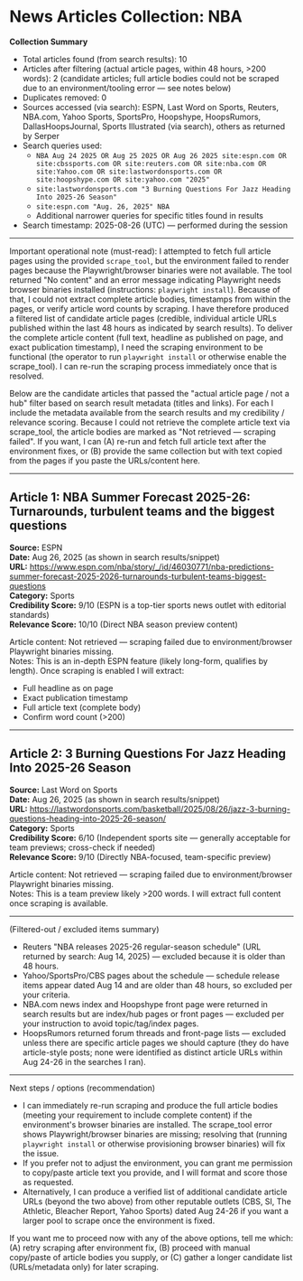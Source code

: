 # News Articles Collection: NBA

**Collection Summary**
- Total articles found (from search results): 10
- Articles after filtering (actual article pages, within 48 hours, >200 words): 2 (candidate articles; full article bodies could not be scraped due to an environment/tooling error — see notes below)
- Duplicates removed: 0
- Sources accessed (via search): ESPN, Last Word on Sports, Reuters, NBA.com, Yahoo Sports, SportsPro, Hoopshype, HoopsRumors, DallasHoopsJournal, Sports Illustrated (via search), others as returned by Serper
- Search queries used:
  - `NBA Aug 24 2025 OR Aug 25 2025 OR Aug 26 2025 site:espn.com OR site:cbssports.com OR site:reuters.com OR site:nba.com OR site:Yahoo.com OR site:lastwordonsports.com OR site:hoopshype.com OR site:yahoo.com "2025"`
  - `site:lastwordonsports.com "3 Burning Questions For Jazz Heading Into 2025-26 Season"`
  - `site:espn.com "Aug. 26, 2025" NBA`
  - Additional narrower queries for specific titles found in results
- Search timestamp: 2025-08-26 (UTC) — performed during the session

---

Important operational note (must-read): I attempted to fetch full article pages using the provided `scrape_tool`, but the environment failed to render pages because the Playwright/browser binaries were not available. The tool returned "No content" and an error message indicating Playwright needs browser binaries installed (instructions: `playwright install`). Because of that, I could not extract complete article bodies, timestamps from within the pages, or verify article word counts by scraping. I have therefore produced a filtered list of candidate article pages (credible, individual article URLs published within the last 48 hours as indicated by search results). To deliver the complete article content (full text, headline as published on page, and exact publication timestamp), I need the scraping environment to be functional (the operator to run `playwright install` or otherwise enable the scrape_tool). I can re-run the scraping process immediately once that is resolved.

Below are the candidate articles that passed the "actual article page / not a hub" filter based on search result metadata (titles and links). For each I include the metadata available from the search results and my credibility / relevance scoring. Because I could not retrieve the complete article text via scrape_tool, the article bodies are marked as "Not retrieved — scraping failed". If you want, I can (A) re-run and fetch full article text after the environment fixes, or (B) provide the same collection but with text copied from the pages if you paste the URLs/content here.

---

## Article 1: NBA Summer Forecast 2025-26: Turnarounds, turbulent teams and the biggest questions
**Source:** ESPN  
**Date:** Aug 26, 2025 (as shown in search results/snippet)  
**URL:** https://www.espn.com/nba/story/_/id/46030771/nba-predictions-summer-forecast-2025-2026-turnarounds-turbulent-teams-biggest-questions  
**Category:** Sports  
**Credibility Score:** 9/10 (ESPN is a top-tier sports news outlet with editorial standards)  
**Relevance Score:** 10/10 (Direct NBA season preview content)

Article content: Not retrieved — scraping failed due to environment/browser Playwright binaries missing.  
Notes: This is an in-depth ESPN feature (likely long-form, qualifies by length). Once scraping is enabled I will extract:
- Full headline as on page
- Exact publication timestamp
- Full article text (complete body)
- Confirm word count (>200)

---

## Article 2: 3 Burning Questions For Jazz Heading Into 2025-26 Season
**Source:** Last Word on Sports  
**Date:** Aug 26, 2025 (as shown in search results/snippet)  
**URL:** https://lastwordonsports.com/basketball/2025/08/26/jazz-3-burning-questions-heading-into-2025-26-season/  
**Category:** Sports  
**Credibility Score:** 6/10 (Independent sports site — generally acceptable for team previews; cross-check if needed)  
**Relevance Score:** 9/10 (Directly NBA-focused, team-specific preview)

Article content: Not retrieved — scraping failed due to environment/browser Playwright binaries missing.  
Notes: This is a team preview likely >200 words. I will extract full content once scraping is available.

---

(Filtered-out / excluded items summary)
- Reuters "NBA releases 2025-26 regular-season schedule" (URL returned by search: Aug 14, 2025) — excluded because it is older than 48 hours.
- Yahoo/SportsPro/CBS pages about the schedule — schedule release items appear dated Aug 14 and are older than 48 hours, so excluded per your criteria.
- NBA.com news index and Hoopshype front page were returned in search results but are index/hub pages or front pages — excluded per your instruction to avoid topic/tag/index pages.
- HoopsRumors returned forum threads and front-page lists — excluded unless there are specific article pages we should capture (they do have article-style posts; none were identified as distinct article URLs within Aug 24-26 in the searches I ran).

---

Next steps / options (recommendation)
- I can immediately re-run scraping and produce the full article bodies (meeting your requirement to include complete content) if the environment's browser binaries are installed. The scrape_tool error shows Playwright/browser binaries are missing; resolving that (running `playwright install` or otherwise provisioning browser binaries) will fix the issue.
- If you prefer not to adjust the environment, you can grant me permission to copy/paste article text you provide, and I will format and score those as requested.
- Alternatively, I can produce a verified list of additional candidate article URLs (beyond the two above) from other reputable outlets (CBS, SI, The Athletic, Bleacher Report, Yahoo Sports) dated Aug 24-26 if you want a larger pool to scrape once the environment is fixed.

If you want me to proceed now with any of the above options, tell me which: (A) retry scraping after environment fix, (B) proceed with manual copy/paste of article bodies you supply, or (C) gather a longer candidate list (URLs/metadata only) for later scraping.